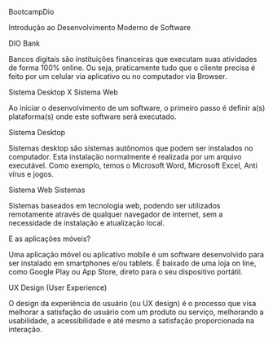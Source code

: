  BootcampDio


 Introdução ao Desenvolvimento Moderno de Software

DIO Bank


Bancos digitais são instituições financeiras que
executam suas atividades de forma 100%
online. Ou seja, praticamente tudo que o cliente
precisa é feito por um celular via aplicativo ou
no computador via Browser.

Sistema Desktop X Sistema Web

Ao iniciar o desenvolvimento de um software, o primeiro passo
é definir a(s) plataforma(s) onde este software será executado.


Sistema Desktop

Sistemas desktop são sistemas
autônomos que podem ser
instalados no computador. Esta
instalação normalmente é realizada
por um arquivo executável. Como
exemplo, temos o Microsoft Word,
Microsoft Excel, Anti vírus e jogos.

Sistema Web Sistemas

Sistemas baseados em tecnologia
web, podendo ser utilizados
remotamente através de qualquer
navegador de internet, sem a
necessidade de instalação e
atualização local.

E as aplicações móveis?

Uma aplicação móvel ou
aplicativo mobile é um software
desenvolvido para ser instalado
em smartphones e/ou tablets. É
baixado de uma loja on line, como
Google Play ou App Store, direto
para o seu dispositivo portátil.

UX Design (User Experience)

O design da experiência do
usuário (ou UX design) é o
processo que visa melhorar a
satisfação do usuário com um
produto ou serviço,
melhorando a usabilidade, a
acessibilidade e até mesmo a
satisfação proporcionada na
interação.

